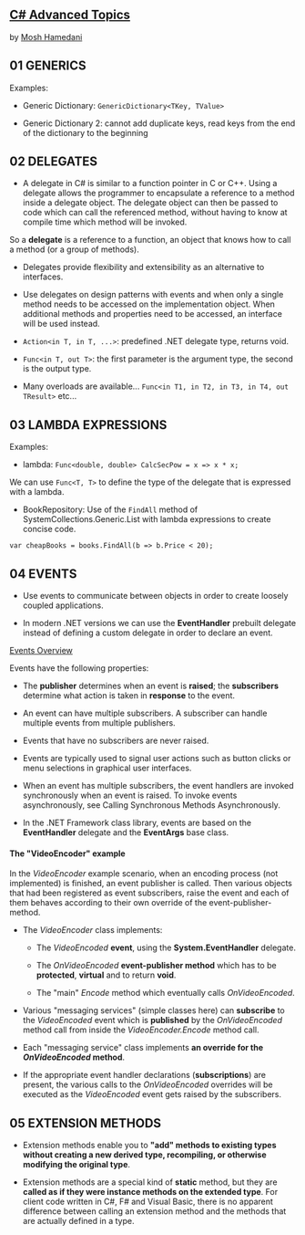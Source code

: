 ## [C# Advanced Topics](https://www.udemy.com/csharp-advanced/)

by [Mosh Hamedani](https://programmingwithmosh.com/)


## 01 GENERICS

Examples:

* Generic Dictionary: `GenericDictionary<TKey, TValue>`

* Generic Dictionary 2: cannot add duplicate keys, read keys from the end of the dictionary to the beginning


## 02 DELEGATES

* A delegate in C# is similar to a function pointer in C or C++. Using a delegate allows the programmer to encapsulate a reference to a method inside a delegate object. The delegate object can then be passed to code which can call the referenced method, without having to know at compile time which method will be invoked.

So a **delegate** is a reference to a function, an object that knows how to call a method (or a group of methods).

* Delegates provide flexibility and extensibility as an alternative to interfaces.

* Use delegates on design patterns with events and when only a single method needs to be accessed on the implementation object. When additional methods and properties need to be accessed, an interface will be used instead.

* `Action<in T, in T, ...>`: predefined .NET delegate type, returns void.

* `Func<in T, out T>`: the first parameter is the argument type, the second is the output type.

* Many overloads are available...  `Func<in T1, in T2, in T3, in T4, out TResult>` etc...


## 03 LAMBDA EXPRESSIONS

Examples:

* lambda: `Func<double, double> CalcSecPow = x => x * x;`

We can use `Func<T, T>` to define the type of the delegate that is expressed with a lambda.

* BookRepository: Use of the `FindAll` method of SystemCollections.Generic.List<T> with lambda expressions to create concise code.

```
var cheapBooks = books.FindAll(b => b.Price < 20);
```


## 04 EVENTS

* Use events to communicate between objects in order to create loosely coupled applications.

* In modern .NET versions we can use the **EventHandler** prebuilt delegate instead of defining a custom delegate in order to declare an event.


[Events Overview](https://docs.microsoft.com/en-us/dotnet/csharp/programming-guide/events/#events-overview)

Events have the following properties:

- The **publisher** determines when an event is **raised**; the **subscribers** determine what action is taken in **response** to the event.

- An event can have multiple subscribers. A subscriber can handle multiple events from multiple publishers.

- Events that have no subscribers are never raised.

- Events are typically used to signal user actions such as button clicks or menu selections in graphical user interfaces.

- When an event has multiple subscribers, the event handlers are invoked synchronously when an event is raised. To invoke events asynchronously, see Calling Synchronous Methods Asynchronously.

- In the .NET Framework class library, events are based on the **EventHandler** delegate and the **EventArgs** base class.





#### The "VideoEncoder" example

In the *VideoEncoder* example scenario, when an encoding process (not implemented) is finished, an event publisher is called.
Then various objects that had been registered as event subscribers, raise the event and each of them behaves according to their own override of the event-publisher-method.


* The *VideoEncoder* class implements:

  * The *VideoEncoded* **event**, using the **System.EventHandler<TEventArgs>** delegate.

  * The *OnVideoEncoded* **event-publisher method** which has to be **protected**, **virtual** and to return **void**.

  * The "main" *Encode* method which eventually calls *OnVideoEncoded*.


* Various "messaging services" (simple classes here) can **subscribe** to the *VideoEncoded* event which is **published** by the *OnVideoEncoded* method call from inside the *VideoEncoder.Encode* method call.

* Each "messaging service" class implements **an override for the *OnVideoEncoded* method**.

* If the appropriate event handler declarations (**subscriptions**) are present, the various calls to the *OnVideoEncoded* overrides will be executed as the *VideoEncoded* event gets raised by the subscribers.




## 05 EXTENSION METHODS


- Extension methods enable you to **"add" methods to existing types without creating a new derived type, recompiling, or otherwise modifying the original type**.

- Extension methods are a special kind of **static** method, but they are **called as if they were instance methods on the extended type**. For client code written in C#, F# and Visual Basic, there is no apparent difference between calling an extension method and the methods that are actually defined in a type. 
